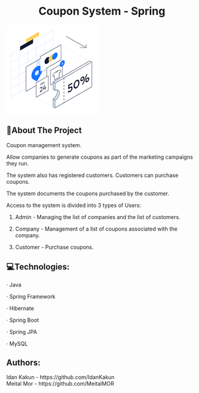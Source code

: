 <h1 style="text-align:center"> Coupon System - Spring</h1>

<div style="margin-left=50%"><img src= "couponpic.png" ></div>


<!-- ABOUT THE PROJECT -->
<h2> 📃About The Project</h2>
Coupon management system.

Allow companies to generate coupons as part of the marketing campaigns they run.

The system also has registered customers. Customers can purchase coupons.

The system documents the coupons purchased by the customer.


Access to the system is divided into 3 types of Users:
1. Admin - Managing the list of companies and the list of customers.

2. Company - Management of a list of coupons associated with the company. 

3. Customer - Purchase coupons.

<h2> 💻Technologies:</h2>

·         Java

·         Spring Framework

·         Hibernate

·         Spring Boot

·         Spring JPA

·         MySQL

<h2>Authors:</h2>
Idan Kakun - https://github.com/IdanKakun <br>
Meital Mor -
https://github.com/MeitalMOR
